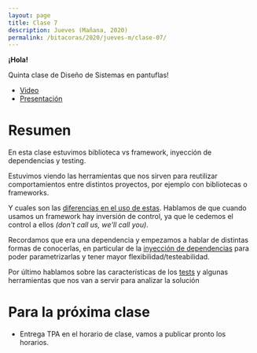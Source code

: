 ```yaml
---
layout: page
title: Clase 7
description: Jueves (Mañana, 2020)
permalink: /bitacoras/2020/jueves-m/clase-07/
---
```



**¡Hola!**

Quinta clase de Diseño de Sistemas en pantuflas!

- [Video](https://us02web.zoom.us/rec/share/4OBNAb7Tp1pLUKf_sFjYR7QfEbTBeaa8h3dI_qJcmB2xIjR1mZ7YiazEplreo5xt?startTime=1588853773000)
- [Presentación](https://docs.google.com/presentation/d/1q8qw-KxuFmgnxP5TUeYs06IEj-E7iYgA54stutBY0tg/edit?usp=sharing)

# Resumen

En esta clase estuvimos biblioteca vs framework, inyección de dependencias y testing.

Estuvimos viendo las herramientas que nos sirven para reutilizar comportamientos entre distintos proyectos, por ejemplo con bibliotecas o frameworks. 

Y cuales son las [diferencias en el uso de estas](https://docs.google.com/document/d/1D_MCoh4J8kL1MAKNlbDgAMu2nYxri-81nZBYOPFWnO0/edit). Hablamos de que cuando usamos un framework hay inversión de control, ya que le cedemos el control a ellos _(don't call us, we'll call you)_.

Recordamos que era una dependencia y empezamos a hablar de distintas formas de conocerlas, en particular de la [inyección de dependencias](https://docs.google.com/document/d/1GsW-hVF0XR76KunDILqkltyE1KIBvj3ldCCkyStjne0/edit) para poder parametrizarlas y tener mayor flexibilidad/testeabilidad. 

Por último hablamos sobre las características de los [tests](https://docs.google.com/document/d/11mVR-4wEZhlQMDEqrfQeYLypEsrSqXv98dr78SA0Oq4/edit) y algunas herramientas que nos van a servir para analizar la solución

# Para la próxima clase

* Entrega TPA en el horario de clase, vamos a publicar pronto los horarios.
